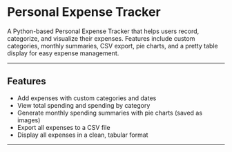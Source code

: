 # Personal Expense Tracker

A Python-based Personal Expense Tracker that helps users record, categorize, and visualize their expenses. Features include custom categories, monthly summaries, CSV export, pie charts, and a pretty table display for easy expense management.

---

## Features

- Add expenses with custom categories and dates  
- View total spending and spending by category  
- Generate monthly spending summaries with pie charts (saved as images)  
- Export all expenses to a CSV file  
- Display all expenses in a clean, tabular format  

---
